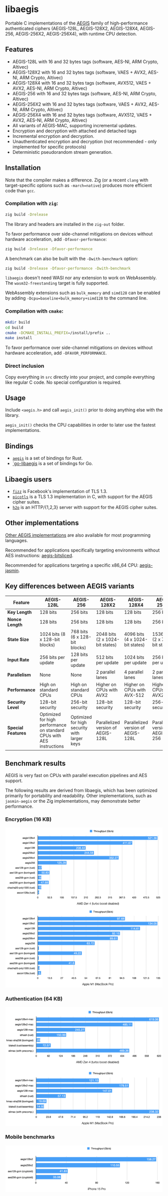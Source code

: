 # libaegis

Portable C implementations of the [AEGIS](https://datatracker.ietf.org/doc/draft-irtf-cfrg-aegis-aead/) family of high-performance authenticated ciphers (AEGIS-128L, AEGIS-128X2, AEGIS-128X4, AEGIS-256, AEGIS-256X2, AEGIS-256X4), with runtime CPU detection.

## Features

- AEGIS-128L with 16 and 32 bytes tags (software, AES-NI, ARM Crypto, Altivec)
- AEGIS-128X2 with 16 and 32 bytes tags (software, VAES + AVX2, AES-NI, ARM Crypto, Altivec)
- AEGIS-128X4 with 16 and 32 bytes tags (software, AVX512, VAES + AVX2, AES-NI, ARM Crypto, Altivec)
- AEGIS-256 with 16 and 32 bytes tags (software, AES-NI, ARM Crypto, Altivec)
- AEGIS-256X2 with 16 and 32 bytes tags (software, VAES + AVX2, AES-NI, ARM Crypto, Altivec)
- AEGIS-256X4 with 16 and 32 bytes tags (software, AVX512, VAES + AVX2, AES-NI, ARM Crypto, Altivec)
- All variants of AEGIS-MAC, supporting incremental updates.
- Encryption and decryption with attached and detached tags
- Incremental encryption and decryption.
- Unauthenticated encryption and decryption (not recommended - only implemented for specific protocols)
- Deterministic pseudorandom stream generation.

## Installation

Note that the compiler makes a difference. Zig (or a recent `clang` with target-specific options such as `-march=native`) produces more efficient code than `gcc`.

### Compilation with `zig`:

```sh
zig build -Drelease
```

The library and headers are installed in the `zig-out` folder.

To favor performance over side-channel mitigations on devices without hardware acceleration, add `-Dfavor-performance`:

```sh
zig build -Drelease -Dfavor-performance
```

A benchmark can also be built with the `-Dwith-benchmark` option:

```sh
zig build -Drelease -Dfavor-performance -Dwith-benchmark
```

`libaegis` doesn't need WASI nor any extension to work on WebAssembly. The `wasm32-freestanding` target is fully supported.

WebAssembly extensions such as `bulk_memory` and `simd128` can be enabled by adding `-Dcpu=baseline+bulk_memory+simd128` to the command line.

### Compilation with `cmake`:

```sh
mkdir build
cd build
cmake -DCMAKE_INSTALL_PREFIX=/install/prefix ..
make install
```

To favor performance over side-channel mitigations on devices without hardware acceleration, add `-DFAVOR_PERFORMANCE`.

### Direct inclusion

Copy everything in `src` directly into your project, and compile everything like regular C code. No special configuration is required.

## Usage

Include `<aegis.h>` and call `aegis_init()` prior to doing anything else with the library.

`aegis_init()` checks the CPU capabilities in order to later use the fastest implementations.

## Bindings

* [`aegis`](https://crates.io/crates/aegis) is a set of bindings for Rust.
* [`go-libaegis](https://github.com/aegis-aead/go-libaegis) is a set of bindings for Go.

## Libaegis users

* [`fizz`](https://github.com/facebookincubator/fizz) is Facebook's implementation of TLS 1.3.
* [`picotls`](https://github.com/h2o/picotls) is a TLS 1.3 implementation in C, with support for the AEGIS cipher suites.
* [`h2o`](https://h2o.examp1e.net) is an HTTP/{1,2,3} server with support for the AEGIS cipher suites.

## Other implementations

[Other AEGIS implementations](https://github.com/cfrg/draft-irtf-cfrg-aegis-aead?tab=readme-ov-file#known-implementations) are also available for most programming languages.

Recommended for applications specifically targeting environments without AES instructions: [aegis-bitsliced](https://github.com/aegis-aead/aegis-bitsliced).

Recommended for applications targeting a specific x86_64 CPU: [aegis-jasmin](https://github.com/aegis-aead/aegis-jasmin).

## Key differences between AEGIS variants

| **Feature**          | **AEGIS-128L**                                                        | **AEGIS-256**                                | **AEGIS-128X2**                    | **AEGIS-128X4**                    | **AEGIS-256X2**                   | **AEGIS-256X4**                   |
| -------------------- | --------------------------------------------------------------------- | -------------------------------------------- | ---------------------------------- | ---------------------------------- | --------------------------------- | --------------------------------- |
| **Key Length**       | 128 bits                                                              | 256 bits                                     | 128 bits                           | 128 bits                           | 256 bits                          | 256 bits                          |
| **Nonce Length**     | 128 bits                                                              | 256 bits                                     | 128 bits                           | 128 bits                           | 256 bits                          | 256 bits                          |
| **State Size**       | 1024 bits (8 x 128-bit blocks)                                        | 768 bits (6 x 128-bit blocks)                | 2048 bits (2 x 1024-bit states)    | 4096 bits (4 x 1024-bit states)    | 1536 bits (2 x 768-bit states)    | 3072 bits (4 x 768-bit states)    |
| **Input Rate**       | 256 bits per update                                                   | 128 bits per update                          | 512 bits per update                | 1024 bits per update               | 256 bits per update               | 512 bits per update               |
| **Parallelism**      | None                                                                  | None                                         | 2 parallel lanes                   | 4 parallel lanes                   | 2 parallel lanes                  | 4 parallel lanes                  |
| **Performance**      | High on standard CPUs                                                 | High on standard CPUs                        | Higher on CPUs with AVX2           | Higher on CPUs with AVX-512        | Higher on CPUs with AVX2          | Higher on CPUs with AVX-512       |
| **Security Level**   | 128-bit security                                                      | 256-bit security                             | 128-bit security                   | 128-bit security                   | 256-bit security                  | 256-bit security                  |
| **Special Features** | Optimized for high performance on standard CPUs with AES instructions | Optimized for high security with larger keys | Parallelized version of AEGIS-128L | Parallelized version of AEGIS-128L | Parallelized version of AEGIS-256 | Parallelized version of AEGIS-256 |

## Benchmark results

AEGIS is very fast on CPUs with parallel execution pipelines and AES support.

The following results are derived from libaegis, which has been optimized primarily for portability and readability. Other implementations, such as `jasmin-aegis` or the Zig implementations, may demonstrate better performance.

### Encryption (16 KB)

![AEGIS benchmark results](img/bench-encryption.png)

### Authentication (64 KB)

![AEGIS-MAC benchmark results](img/bench-mac.png)

### Mobile benchmarks

![AEGIS mobile benchmark results](img/bench-mobile.png)
